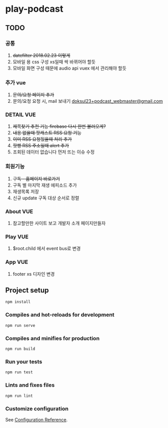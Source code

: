 # play-podcast

## TODO

### 공통

1. ~~datefilter 2018.02.23 이렇게~~
2. 모바일 용 css 구성 xs일때 싹 바뀌어야 할듯
3. 모바일 화면 구성 때문에 audio api vuex 에서 관리해야 할듯

### 추가 vue

1. ~~문의/요청 페이지 추가~~
1. 문의/요청 요청 시, mail 보내기 doksul23+podcast_webmaster@gmail.com

### DETAIL VUE

1. ~~제목찾기 추천 기능 firebase 다시 한번 불러오게?~~
1. ~~내용 없을때 팟캐스트 RSS 요청 기능~~
1. ~~이미 RSS 요청됬을때 처리 추가~~
1. ~~팟빵 RSS 주소일때 alert 추가~~
1. 조회된 데이터 없습니다 먼저 뜨는 이슈 수정

### 회원기능

1. ~~구독 - 홈페이지 바로가기~~
1. 구독 별 마지막 재생 에피소드 추가
1. 재생목록 저장
1. 신규 update 구독 대상 순서로 정렬

### About VUE

1. 참고할만한 사이트 보고 개발자 소개 페이지만들자

### Play VUE

1. \$root.child 에서 event bus로 변경

### App VUE

1. footer xs 디자인 변경

## Project setup

```npm
npm install
```

### Compiles and hot-reloads for development

```npm
npm run serve
```

### Compiles and minifies for production

```npm
npm run build
```

### Run your tests

```npm
npm run test
```

### Lints and fixes files

```npm
npm run lint
```

### Customize configuration

See [Configuration Reference](https://cli.vuejs.org/config/).
